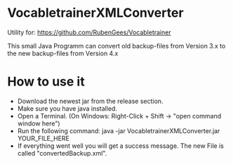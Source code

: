 # VocabletrainerXMLConverter

Utility for: https://github.com/RubenGees/Vocabletrainer

This small Java Programm can convert old backup-files from Version 3.x to the new backup-files from Version 4.x

# How to use it

 - Download the newest jar from the release section.
 - Make sure you have java installed.
 - Open a Terminal. (On Windows: Right-Click + Shift -> "open command window here")
 - Run the following command: java -jar VocabletrainerXMLConverter.jar YOUR_FILE_HERE
 - If everything went well you will get a success message. The new File is called "convertedBackup.xml".
 

